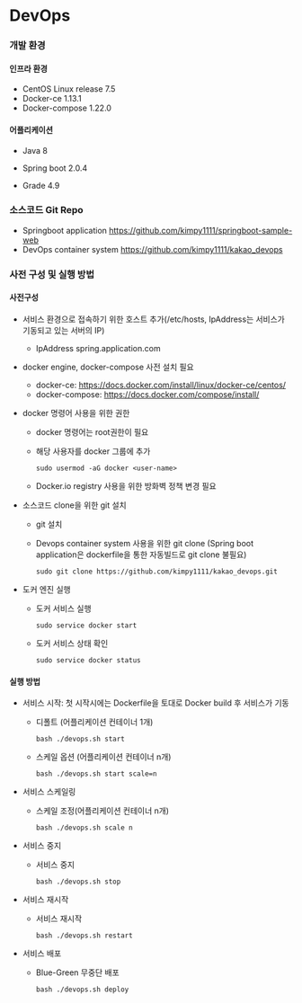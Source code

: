 # DevOps

### 개발 환경

#### 인프라 환경

* CentOS Linux release 7.5
* Docker-ce 1.13.1
* Docker-compose 1.22.0

#### 어플리케이션

- Java 8

- Spring boot 2.0.4
- Grade 4.9



### 소스코드 Git Repo

- Springboot application
  https://github.com/kimpy1111/springboot-sample-web
- DevOps container system
  https://github.com/kimpy1111/kakao_devops



### 사전 구성 및 실행 방법

#### 사전구성

- 서비스 환경으로 접속하기 위한 호스트 추가(/etc/hosts, IpAddress는 서비스가 기동되고 있는 서버의 IP)

  - IpAddress	spring.application.com

- docker engine, docker-compose  사전 설치 필요

  - docker-ce: https://docs.docker.com/install/linux/docker-ce/centos/
  - docker-compose: https://docs.docker.com/compose/install/

- docker 명령어 사용을 위한 권한

  - docker 명령어는 root권한이 필요

  - 해당 사용자를 docker 그룹에 추가

    ```sudo usermod -aG docker <user-name>```

  - Docker.io registry 사용을 위한 방화벽 정책 변경 필요

- 소스코드 clone을 위한 git 설치

  - git 설치

  - Devops container system 사용을 위한 git clone
    (Spring boot application은 dockerfile을 통한 자동빌드로 git clone 불필요)

    ```sudo git clone https://github.com/kimpy1111/kakao_devops.git```

- 도커 엔진 실행

  - 도커 서비스 실행

    ```sudo service docker start```

  - 도커 서비스 상태 확인

    ```sudo service docker status```

#### 실행 방법

- 서비스 시작: 첫 시작시에는 Dockerfile을 토대로 Docker build 후 서비스가 기동

  - 디폴트 (어플리케이션 컨테이너 1개)

    ```bash ./devops.sh start```

  - 스케일 옵션 (어플리케이션 컨테이너 n개)

    ```bash ./devops.sh start scale=n```

- 서비스 스케일링

  - 스케일 조정(어플리케이션 컨테이너 n개)

    ```bash ./devops.sh scale n```

- 서비스 중지

  - 서비스 중지

    ```bash ./devops.sh stop```

- 서비스 재시작

  - 서비스 재시작

    ```bash ./devops.sh restart```

- 서비스 배포

  - Blue-Green 무중단 배포

    ```bash ./devops.sh deploy```